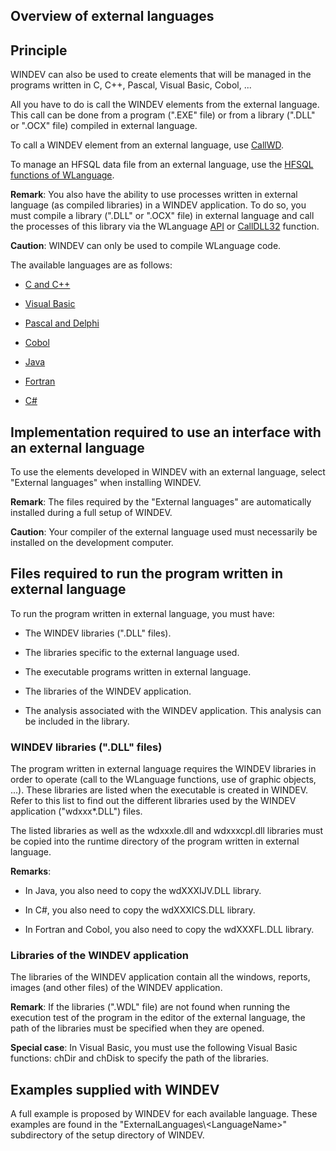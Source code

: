 


## Overview of external languages
			



<a name="NOTE1"></a>
<a name="NOTE1_1"></a>


## Principle
<a name="principle_ELTTEXTE000155"></a>
WINDEV can also be used to create elements that will be managed in the programs written in C, C++, Pascal, Visual Basic, Cobol, ...

All you have to do is call the WINDEV elements from the external language. This call can be done from a program (".EXE" file) or from a library (".DLL" or ".OCX" file) compiled in external language.

To call a WINDEV element from an external language, use [CallWD](../LangageExt/7510001.md).

To manage an HFSQL data file from an external language, use the [HFSQL functions of WLanguage](../WDLang4/3044156.md).

**Remark**: You also have the ability to use processes written in external language (as compiled libraries) in a WINDEV application. To do so, you must compile a library (".DLL" or ".OCX" file) in external language and call the processes of this library via the WLanguage [API](../WDLang1/3014005.md) or [CallDLL32](../WDLang1/3014003.md) function.


**Caution**: WINDEV can only be used to compile WLanguage code.

The available languages are as follows:

- [C and C++](../LangageExt/7513005.md)

- [Visual Basic](../LangageExt/7517001.md)

- [Pascal and Delphi](../LangageExt/7516001.md)

- [Cobol](../LangageExt/7511001.md)

- [Java](../LangageExt/7515001.md)

- [Fortran](../LangageExt/7514001.md)

- [C#](../LangageExt/7512001.md)




<a name="NOTE2"></a>
<a name="NOTE2_1"></a>


## Implementation required to use an interface with an external language
<a name="implementation_required_use_interface_with_external_language_ELTTEXTE000179"></a>
To use the elements developed in WINDEV with an external language, select "External languages" when installing WINDEV.

**Remark**: The files required by the "External languages" are automatically installed during a full setup of WINDEV.

**Caution**: Your compiler of the external language used must necessarily be installed on the development computer.

<a name="NOTE3"></a>
<a name="NOTE3_1"></a>


## Files required to run the program written in external language
<a name="files_required_run_the_program_written_external_language_ELTTEXTE000203"></a>
To run the program written in external language, you must have:

- The WINDEV libraries (".DLL" files).

- The libraries specific to the external language used.

- The executable programs written in external language.

- The libraries of the WINDEV application.

- The analysis associated with the WINDEV application. This analysis can be included in the library.



<a name="NOTE3_2"></a>


### WINDEV libraries (".DLL" files)
<a name="windev_libraries_dll_files_ELTPARAGRAPHE000080"></a>

The program written in external language requires the WINDEV libraries in order to operate (call to the WLanguage functions, use of graphic objects, ...). These libraries are listed when the executable is created in WINDEV. Refer to this list to find out the different libraries used by the WINDEV application ("wdxxx\*.DLL") files.

The listed libraries as well as the wdxxxle.dll and wdxxxcpl.dll libraries must be copied into the runtime directory of the program written in external language.

**Remarks**:

- In Java, you also need to copy the wdXXXIJV.DLL library.

- In C#, you also need to copy the wdXXXICS.DLL library.

- In Fortran and Cobol, you also need to copy the wdXXXFL.DLL library.



<a name="NOTE3_3"></a>


### Libraries of the WINDEV application
<a name="libraries_the_windev_application_ELTPARAGRAPHE000095"></a>

The libraries of the WINDEV application contain all the windows, reports, images (and other files) of the WINDEV application.

**Remark**: If the libraries (".WDL" file) are not found when running the execution test of the program in the editor of the external language, the path of the libraries must be specified when they are opened.

**Special case**: In Visual Basic, you must use the following Visual Basic functions: chDir and chDisk to specify the path of the libraries.

<a name="NOTE4"></a>
<a name="NOTE4_1"></a>


## Examples supplied with WINDEV
<a name="examples_supplied_with_windev_ELTTEXTE000239"></a>
A full example is proposed by WINDEV for each available language. These examples are found in the "ExternalLanguages\\&lt;LanguageName&gt;" subdirectory of the setup directory of WINDEV.


